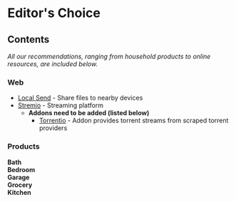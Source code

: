 # Editor's Choice

## Contents

*All our recommendations, ranging from household products to online resources, are included below.*

### Web
- [Local Send](https://localsend.org/) - Share files to nearby devices
- [Stremio](https://www.stremio.com/) - Streaming platform
  - **Addons need to be added (listed below)**  
    - [Torrentio](stremio://torrentio.strem.fun/manifest.json) - Addon provides torrent streams from scraped torrent providers

### Products

**Bath**  
**Bedroom**  
**Garage**  
**Grocery**  
**Kitchen**  

